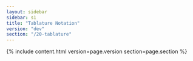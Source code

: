 ```yaml
---
layout: sidebar
sidebar: s1
title: "Tablature Notation"
version: "dev"
section: "/20-tablature"
---
```

{% include content.html version=page.version section=page.section %}